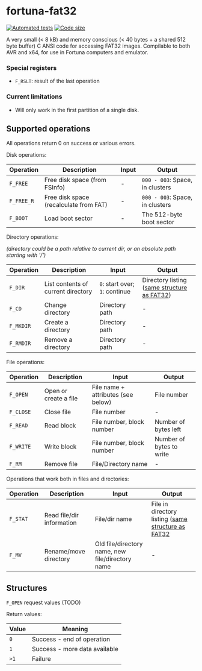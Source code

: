 # fortuna-fat32

[![Automated tests](https://github.com/fortuna-computers/fortuna-fat32/actions/workflows/automated-tests.yml/badge.svg?branch=master)](https://github.com/fortuna-computers/fortuna-fat32/actions/workflows/automated-tests.yml)
[![Code size](https://github.com/fortuna-computers/fortuna-fat32/actions/workflows/code-size.yml/badge.svg?branch=master)](https://github.com/fortuna-computers/fortuna-fat32/actions/workflows/code-size.yml)

A very small (&lt; 8 kB) and memory conscious (&lt; 40 bytes + a shared 512 byte buffer) C ANSI code for accessing FAT32 images. Compilable to both AVR and x64, for use in Fortuna computers and emulator.

### Special registers

* `F_RSLT`: result of the last operation

### Current limitations

* Will only work in the first partition of a single disk.

## Supported operations

All operations return 0 on success or various errors.

Disk operations:

| Operation | Description | Input | Output |
|-----------|-------------|-------|--------|
| `F_FREE`  | Free disk space (from FSInfo) | - | `000 - 003`: Space, in clusters |
| `F_FREE_R`  | Free disk space (recalculate from FAT) | - | `000 - 003`: Space, in clusters |
| `F_BOOT` | Load boot sector | - | The 512-byte boot sector |

Directory operations:

*(directory could be a path relative to current dir, or an absolute path starting with '/')*

| Operation | Description | Input | Output |
|-----------|-------------|-------|--------|
| `F_DIR`   | List contents of current directory | `0`: start over; `1`: continue | Directory listing ([same structure as FAT32](https://en.wikipedia.org/wiki/Design_of_the_FAT_file_system#Directory_entry))
| `F_CD`    | Change directory | Directory path | - |
| `F_MKDIR` | Create a directory | Directory path | - |
| `F_RMDIR` | Remove a directory | Directory path | - |

File operations:

| Operation | Description | Input | Output |
|-----------|-------------|-------|--------|
| `F_OPEN` | Open or create a file | File name + attributes (see below) | File number |
| `F_CLOSE` | Close file | File number | - |
| `F_READ` | Read block | File number, block number | Number of bytes left |
| `F_WRITE` | Write block | File number, block number | Number of bytes to write |
| `F_RM` | Remove file | File/Directory name | - |

Operations that work both in files and directories:

| Operation | Description | Input | Output |
|-----------|-------------|-------|--------|
| `F_STAT` | Read file/dir information | File/dir name | File in directory listing ([same structure as FAT32](https://en.wikipedia.org/wiki/Design_of_the_FAT_file_system#Directory_entry) |
| `F_MV` | Rename/move directory | Old file/directory name, new file/directory name | - |

## Structures

`F_OPEN` request values (TODO)

Return values:

| Value | Meaning |
|-------|---------|
| `0`   | Success - end of operation |
| `1`   | Success - more data available |
| `>1`  | Failure |
